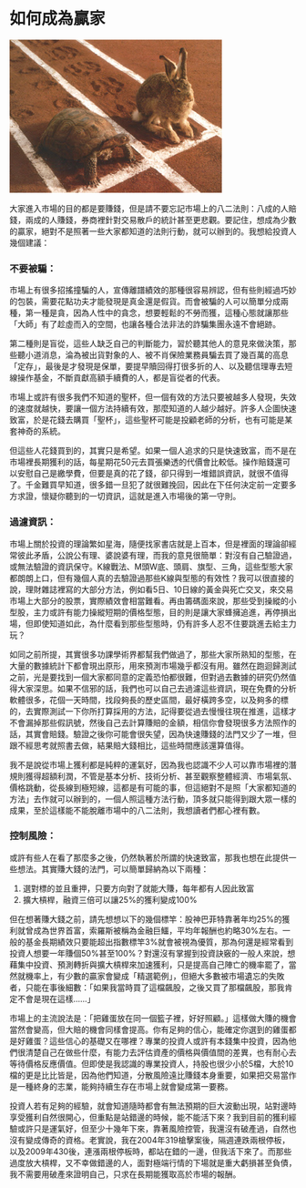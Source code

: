 # 如何成為贏家

![&#x9F9C;&#x5154;&#x8CFD;&#x8DD1;&#x8AB0;&#x6703;&#x8D0F;&#xFF1F;](../.gitbook/assets/turtle-race.jpeg)

大家進入市場的目的都是要賺錢，但是請不要忘記市場上的八二法則：八成的人賠錢，兩成的人賺錢，券商裡針對交易散戶的統計甚至更悲觀。要記住，想成為少數的贏家，絕對不是照著一些大家都知道的法則行動，就可以辦到的。我想給投資人幾個建議：

### 不要被騙：

市場上有很多招搖撞騙的人，宣傳離譜績效的那種很容易辨認，但有些則經過巧妙的包裝，需要花點功夫才能發現是真金還是假貨。而會被騙的人可以簡單分成兩種，第一種是貪，因為人性中的貪念，想要輕鬆的不勞而獲，這種心態就讓那些「大師」有了趁虛而入的空間，也讓各種合法非法的詐騙集團永遠不會絕跡。

第二種則是盲從，這些人缺乏自己的判斷能力，習於聽其他人的意見來做決策，那些聽小道消息，淪為被出貨對象的人、被不肖保險業務員騙去買了幾百萬的高息「定存」，最後是才發現是保單，要提早贖回得打很多折的人、以及聽信理專去短線操作基金，不斷貢獻高額手續費的人，都是盲從者的代表。

市場上或許有很多我們不知道的聖杯，但一個有效的方法只要被越多人發現，失效的速度就越快，要讓一個方法持續有效，那麼知道的人越少越好。許多人企圖快速致富，於是花錢去購買「聖杯」，這些聖杯可能是投顧老師的分析，也有可能是某套神奇的系統。

但這些人花錢買到的，其實只是希望。如果一個人追求的只是快速致富，而不是在市場裡長期獲利的話，每星期花50元去買張樂透的代價會比較低。操作賠錢還可以安慰自己是繳學費，但要是真的花了錢，卻只得到一堆錯誤資訊，就很不值得了。千金難買早知道，很多錯一旦犯了就很難挽回，因此在下任何決定前一定要多方求證，懷疑你聽到的一切資訊，這就是進入市場後的第一守則。

### 過濾資訊：

市場上關於投資的理論繁如星海，隨便找家書店就是上百本，但是裡面的理論卻經常彼此矛盾，公說公有理、婆說婆有理，而我的意見很簡單：對沒有自己驗證過，或無法驗證的資訊保守。K線戰法、M頭W底、頭肩、旗型、三角，這些型態大家都朗朗上口，但有幾個人真的去驗證過那些K線與型態的有效性？我可以很直接的說，理財雜誌裡寫的大部分方法，例如看5日、10日線的黃金與死亡交叉，來交易市場上大部分的股票，實際績效會相當難看。再由籌碼面來說，那些受到操縱的小型股，主力或許有能力操縱短期的價格型態，目的則是讓大家蜂擁追進，再停損出場，但即使知道如此，為什麼看到那些型態時，仍有許多人忍不住要跳進去給主力玩？

如同之前所提，其實很多功課學術界都幫我們做過了，那些大家所熟知的型態，在大量的數據統計下都會現出原形，用來預測市場幾乎都沒有用。雖然在跑迴歸測試之前，光是要找到一個大家都同意的定義恐怕都很難，但對過去數據的研究仍然值得大家深思。如果不信邪的話，我們也可以自己去過濾這些資訊，現在免費的分析軟體很多，花個一天時間，找段夠長的歷史區間，最好橫跨多空，以及夠多的標的，去實際測試一下你所打算採用的方法，記得要從過去慢慢往現在推進，這樣才不會漏掉那些假訊號，然後自己去計算賺賠的金額，相信你會發現很多方法照作的話，其實會賠錢。驗證之後你可能會很失望，因為快速賺錢的法門又少了一堆，但跟不經思考就照書去做，結果賠大錢相比，這些時間應該還算值得。

我不是說從市場上獲利都是純粹的運氣好，因為我也認識不少人可以靠市場裡的潛規則獲得超額利潤，不管是基本分析、技術分析、甚至觀察整體經濟、市場氣氛、價格跳動，從長線到極短線，這都是有可能的事，但這絕對不是照「大家都知道的方法」去作就可以辦到的，一個人照這種方法行動，頂多就只能得到跟大眾一樣的成果，至於這樣能不能脫離市場中的八二法則，我想讀者們都心裡有數。

### 控制風險：

或許有些人在看了那麼多之後，仍然執著於所謂的快速致富，那我也想在此提供一些想法。其實賺大錢的法門，可以簡單歸納為以下兩種：

1. 選對標的並且重押，只要方向對了就能大賺，每年都有人因此致富
2. 擴大槓桿，融資三倍可以讓25%的獲利變成100%

但在想著賺大錢之前，請先想想以下的幾個標竿：股神巴菲特靠著年均25%的獲利就曾成為世界首富，索羅斯被稱為金融巨鱷，平均年報酬也約略30%左右。一般的基金長期績效只要能超出指數標竿3%就會被視為優質，那為何還是經常看到投資人想要一年賺個50%甚至100%？對還沒有掌握到投資訣竅的一般人來說，想藉集中投資、預測轉折與擴大槓桿來加速獲利，只是提高自己陣亡的機率罷了，當然就機率上，有少數的贏家會變成「精選範例」，但絕大多數被市場遺忘的失敗者，只能在事後細數：「如果我當時買了這檔飆股，之後又買了那檔飆股，那我肯定不會是現在這樣……」

市場上的主流說法是：「把雞蛋放在同一個籃子裡，好好照顧。」這樣做大賺的機會當然會變高，但大賠的機會同樣會提高。你有足夠的信心，能確定你選到的雞蛋都是好雞蛋？這些信心的基礎又在哪裡？專業的投資人或許有本錢集中投資，因為他們很清楚自己在做些什麼，有能力去評估資產的價格與價值間的差異，也有耐心去等待價格反應價值。但即使是我認識的專業投資人，持股也很少小於5檔，大於10檔的更是比比皆是，因為他們知道，分散風險遠比賺錢本身重要，如果把交易當作是一種終身的志業，能夠持續生存在市場上就會變成第一要務。

投資人若有足夠的經驗，就會知道隨時都會有無法預期的巨大波動出現，站對邊時享受獲利自然很開心，但重點是站錯邊的時候，能不能活下來？我到目前的獲利經驗或許只是運氣好，但至少十幾年下來，靠著風險控管，我還沒有破產過，自然也沒有變成傳奇的資格。老實說，我在2004年319槍擊案後，隔週連跌兩根停板，以及2009年430後，連漲兩根停板時，都站在錯的一邊，但我活下來了。而那些過度放大槓桿，又不幸做錯邊的人，面對極端行情的下場就是重大虧損甚至負債，我不需要用破產來證明自己，只求在長期能獲取高於市場的報酬。

